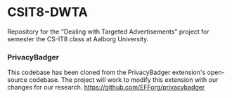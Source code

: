 # CSIT8-DWTA
Repository for the "Dealing with Targeted Advertisements" project for semester the CS-IT8 class at Aalborg University.

### PrivacyBadger

This codebase has been cloned from the PrivacyBadger extension's open-source codebase. The project will work to modify this extension with our changes for our research.
https://github.com/EFForg/privacybadger
